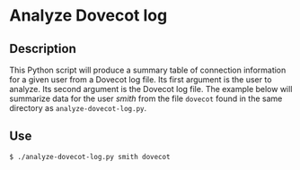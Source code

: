 # Analyze Dovecot log

## Description

This Python script will produce a summary table of connection information for a given user from a Dovecot log file. Its first argument is the user to analyze. Its second argument is the Dovecot log file. The example below will summarize data for the user *smith* from the file `dovecot` found in the same directory as `analyze-dovecot-log.py`.

## Use

    $ ./analyze-dovecot-log.py smith dovecot
